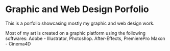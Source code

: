 
# Graphic and Web Design Porfolio

This is a porfolio showcasing mostly my graphic and web design work.

Most of my art is created on a graphic platform using the following softwares:
Adobe - Illustrator, Photoshop. After-Effects, PremierePro
Maxon - Cinema4D

